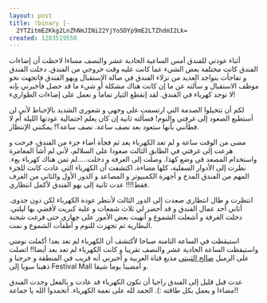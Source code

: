 ```yaml
---
layout: post
title: !binary |-
  2YTZitmE2Kkg2LnZhNmJINi22YjYoSDYp9mE2LTZhdmI2Lk=
created: 1203519558
---
```

أثناء عودتي للفندق أمس الساعية الحادية عشر والنصف مساءا لاحظت أن إضاءات الفندق كانت مختلفة بعض الشيء عما كانت عليه وقت خروجي من الفندق.
دخلت الفندق و تفاجأت بتواجد العديد من نزلاء الفندق في صالة الإستقبال وبهو الفندق فاتجهت نحو موظف الاستقبال و سألته عن ما إن كانت هناك مشكلة أو شيء ما قد حصل فأخبرني بإنه لا توجد كهرباء في الفندق. لقد إنقطع التيار تماما و نعمل على إضاءات الطواريء!

لكم أن تتخيلوا الصدمة التي ارتسمت على وجهي و شعوري الشديد بالإحباط لأني لن أستطيع الصعود إلى غرفتي والنوم! فسألته ثانية إن كان يعلم احتمالية عودتها الليلة أم لا فطأنني بأنها ستعود بعد نصف ساعة. نصف ساعة؟! يمكنني الإنتظار.

مضى من الوقت ساعة و لم تعد الكهرباء بعد ثم فجأة أضاء جزء من الفندق، فرحت و هرعت إلى غرفتي في الطابق الثالث صعودا على السلالم، لأني لم أشأ المغامرة واستخدام المصعد في وضع كهذا. وصلت إلى الغرفة و دخلت.....لم تمن هناك كهرباء بعء. نظرت إلى الأدوار السفلية، كلها مضاءة. اكتشفت أن الكهرباء التي عادت كانت للجزء المهم من الفندق المدخ و أجهزة الكمبيوتر و المصاعد و الدور الأول والثاني من الغرف فقط!!!! عدت ثانية إلى بهو الفندق لأكمل انتظاري.

انتظرت و طال انتظاري صعدت إلى الدور الثالث لأنتظر عودة الكهرباء لكن دون جدوى. أتاني أحد عمال الفندق و قد أحضر لي ثلاث شمعات و علبة كبريت لأقضي بها ليلتي. دخلت الغرفة و أشعلت الشموع و أنهيت بعض الأمور على جهازي حتى فرغت شحنة البطارية ثم تجهزت للنوم و أطفأت الشموع و نمت.

استيقطت في الساعة الثامنة صباحا لأكتشف أن الكهرباء لم تعد بعد! أكملت نومتي واستيقظت الساعة الحادية عشر والنصف تقريبا و كانت الكهرباء لم تعد بعد أيضا!! اتصلت على الزميل <a href="http://bandar.raffah.com/wp/?p=154">صالح الثبيتي</a> مذيع قناة العربية و أخبرني أنه قريب في المنطقة و خرجنا و ذهبنا سويا إلى Festival Mall و أمضينا يوما شيقا.

عدت قبل قليل إلى الفندق راجيا أن تكون الكهرباء قد عادت و بالفعل وجدت الفندق مضاءا و يعمل بكل طاقته :). الحمد لله على نعمة الكهرباء. أتحمدوا الله يا جماعة!!
<!--break-->
